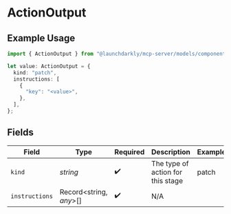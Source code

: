 # ActionOutput

## Example Usage

```typescript
import { ActionOutput } from "@launchdarkly/mcp-server/models/components";

let value: ActionOutput = {
  kind: "patch",
  instructions: [
    {
      "key": "<value>",
    },
  ],
};
```

## Fields

| Field                             | Type                              | Required                          | Description                       | Example                           |
| --------------------------------- | --------------------------------- | --------------------------------- | --------------------------------- | --------------------------------- |
| `kind`                            | *string*                          | :heavy_check_mark:                | The type of action for this stage | patch                             |
| `instructions`                    | Record<string, *any*>[]           | :heavy_check_mark:                | N/A                               |                                   |